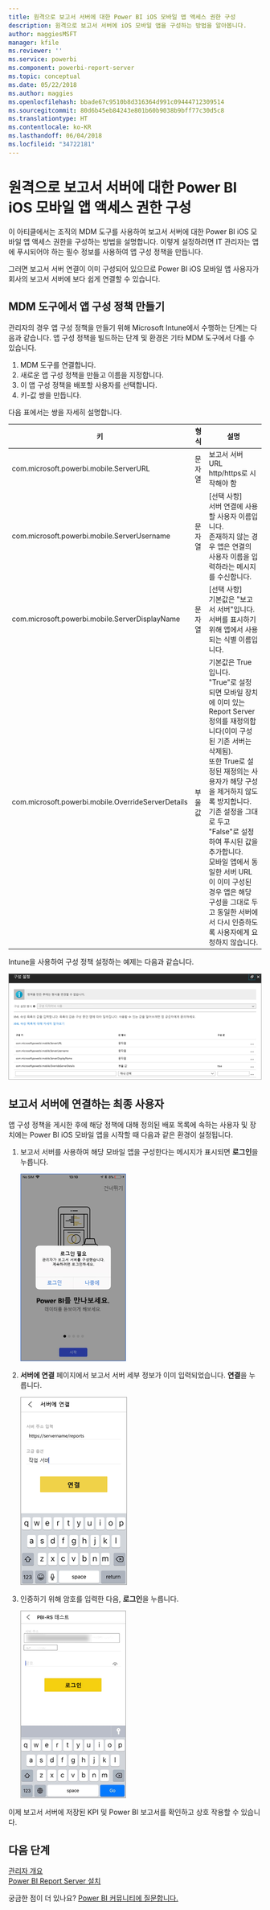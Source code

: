 ```yaml
---
title: 원격으로 보고서 서버에 대한 Power BI iOS 모바일 앱 액세스 권한 구성
description: 원격으로 보고서 서버에 iOS 모바일 앱을 구성하는 방법을 알아봅니다.
author: maggiesMSFT
manager: kfile
ms.reviewer: ''
ms.service: powerbi
ms.component: powerbi-report-server
ms.topic: conceptual
ms.date: 05/22/2018
ms.author: maggies
ms.openlocfilehash: bbade67c9510b8d316364d991c09444712309514
ms.sourcegitcommit: 80d6b45eb84243e801b60b9038b9bff77c30d5c8
ms.translationtype: HT
ms.contentlocale: ko-KR
ms.lasthandoff: 06/04/2018
ms.locfileid: "34722181"
---
```

# <a name="configure-power-bi-ios-mobile-app-access-to-a-report-server-remotely"></a>원격으로 보고서 서버에 대한 Power BI iOS 모바일 앱 액세스 권한 구성

이 아티클에서는 조직의 MDM 도구를 사용하여 보고서 서버에 대한 Power BI iOS 모바일 앱 액세스 권한을 구성하는 방법을 설명합니다. 이렇게 설정하려면 IT 관리자는 앱에 푸시되어야 하는 필수 정보를 사용하여 앱 구성 정책을 만듭니다. 

 그러면 보고서 서버 연결이 이미 구성되어 있으므로 Power BI iOS 모바일 앱 사용자가 회사의 보고서 서버에 보다 쉽게 연결할 수 있습니다. 


## <a name="create-the-app-configuration-policy-in-mdm-tool"></a>MDM 도구에서 앱 구성 정책 만들기 

관리자의 경우 앱 구성 정책을 만들기 위해 Microsoft Intune에서 수행하는 단계는 다음과 같습니다. 앱 구성 정책을 빌드하는 단계 및 환경은 기타 MDM 도구에서 다를 수 있습니다. 

1. MDM 도구를 연결합니다. 
2. 새로운 앱 구성 정책을 만들고 이름을 지정합니다. 
3. 이 앱 구성 정책을 배포할 사용자를 선택합니다. 
4. 키-값 쌍을 만듭니다. 

다음 표에서는 쌍을 자세히 설명합니다.

|키  |형식  |설명  |
|---------|---------|---------|
| com.microsoft.powerbi.mobile.ServerURL | 문자열 | 보고서 서버 URL </br> http/https로 시작해야 함 |
| com.microsoft.powerbi.mobile.ServerUsername | 문자열 | [선택 사항] </br> 서버 연결에 사용할 사용자 이름입니다. </br> 존재하지 않는 경우 앱은 연결의 사용자 이름을 입력하라는 메시지를 수신합니다.| 
| com.microsoft.powerbi.mobile.ServerDisplayName | 문자열 | [선택 사항] </br> 기본값은 "보고서 서버"입니다. </br> 서버를 표시하기 위해 앱에서 사용되는 식별 이름입니다. | 
| com.microsoft.powerbi.mobile.OverrideServerDetails | 부울 값 | 기본값은 True입니다. </br> "True"로 설정되면 모바일 장치에 이미 있는 Report Server 정의를 재정의합니다(이미 구성된 기존 서버는 삭제됨). </br> 또한 True로 설정된 재정의는 사용자가 해당 구성을 제거하지 않도록 방지합니다. </br> 기존 설정을 그대로 두고 "False"로 설정하여 푸시된 값을 추가합니다. </br> 모바일 앱에서 동일한 서버 URL이 이미 구성된 경우 앱은 해당 구성을 그대로 두고 동일한 서버에서 다시 인증하도록 사용자에게 요청하지 않습니다. |

Intune을 사용하여 구성 정책 설정하는 예제는 다음과 같습니다.

![Intune 구성 설정](media/configure-powerbi-mobile-apps-remote/power-bi-ios-remote-configuration-settings.png)

## <a name="end-users-connecting-to-a-report-server"></a>보고서 서버에 연결하는 최종 사용자

앱 구성 정책을 게시한 후에 해당 정책에 대해 정의된 배포 목록에 속하는 사용자 및 장치에는 Power BI iOS 모바일 앱을 시작할 때 다음과 같은 환경이 설정됩니다. 

1. 보고서 서버를 사용하여 해당 모바일 앱을 구성한다는 메시지가 표시되면 **로그인**을 누릅니다.

    ![보고서 서버에 로그인](media/configure-powerbi-mobile-apps-remote/power-bi-config-server-sign-in.png)

2.  **서버에 연결** 페이지에서 보고서 서버 세부 정보가 이미 입력되었습니다. **연결**을 누릅니다.

    ![보고서 서버 세부 정보 입력](media/configure-powerbi-mobile-apps-remote/power-bi-ios-remote-configure-connect-server.png)

3. 인증하기 위해 암호를 입력한 다음, **로그인**을 누릅니다. 

    ![보고서 서버 세부 정보 입력](media/configure-powerbi-mobile-apps-remote/power-bi-config-server-address.png)

이제 보고서 서버에 저장된 KPI 및 Power BI 보고서를 확인하고 상호 작용할 수 있습니다.

## <a name="next-steps"></a>다음 단계
[관리자 개요](admin-handbook-overview.md)  
[Power BI Report Server 설치](install-report-server.md)  

궁금한 점이 더 있나요? [Power BI 커뮤니티에 질문합니다.](https://community.powerbi.com/)

